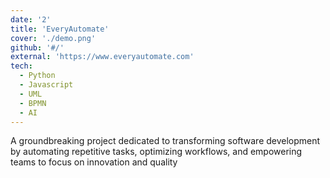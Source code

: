 ```yaml
---
date: '2'
title: 'EveryAutomate'
cover: './demo.png'
github: '#/'
external: 'https://www.everyautomate.com'
tech:
  - Python
  - Javascript
  - UML
  - BPMN
  - AI
---
```


 A groundbreaking project dedicated to transforming software development by automating repetitive tasks, optimizing workflows, and empowering teams to focus on innovation and quality